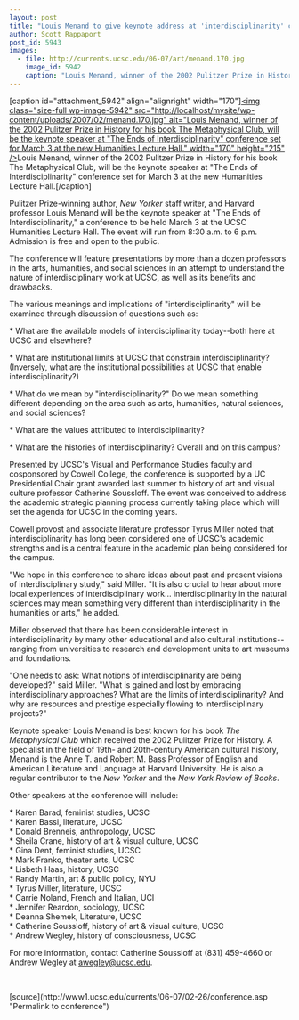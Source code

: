 ```yaml
---
layout: post
title: "Louis Menand to give keynote address at 'interdisciplinarity' conference"
author: Scott Rappaport
post_id: 5943
images:
  - file: http://currents.ucsc.edu/06-07/art/menand.170.jpg
    image_id: 5942
    caption: "Louis Menand, winner of the 2002 Pulitzer Prize in History for his book The Metaphysical Club, will be the keynote speaker at 'The Ends of Interdisciplinarity' conference set for March 3 at the new Humanities Lecture Hall."
---
```


[caption id="attachment_5942" align="alignright" width="170"]<a href="http://localhost/mysite/wp-content/uploads/2007/02/menand.170.jpg"><img class="size-full wp-image-5942" src="http://localhost/mysite/wp-content/uploads/2007/02/menand.170.jpg" alt="Louis Menand, winner of the 2002 Pulitzer Prize in History for his book The Metaphysical Club, will be the keynote speaker at "The Ends of Interdisciplinarity" conference set for March 3 at the new Humanities Lecture Hall." width="170" height="215" /></a>Louis Menand, winner of the 2002 Pulitzer Prize in History for his book The Metaphysical Club, will be the keynote speaker at "The Ends of Interdisciplinarity" conference set for March 3 at the new Humanities Lecture Hall.[/caption]
<a name="content" id="content"></a>
<p>
  Pulitzer Prize-winning author, <i>New Yorker</i> staff writer, and Harvard professor Louis Menand will be the keynote speaker at "The Ends of Interdisciplinarity," a conference to be held March 3 at the UCSC Humanities Lecture Hall. The event will run from 8:30 a.m. to 6 p.m. Admission is free and open to the public.
</p>
<p>
  The conference will feature presentations by more than a dozen professors in the arts, humanities, and social sciences in an attempt to understand the nature of interdisciplinary work at UCSC, as well as its benefits and drawbacks.
</p>
<p>
  The various meanings and implications of "interdisciplinarity" will be examined through discussion of questions such as:
</p>
<p>
  * What are the available models of interdisciplinarity today--both here at UCSC and elsewhere?
</p>
<p>
  * What are institutional limits at UCSC that constrain interdisciplinarity? (Inversely, what are the institutional possibilities at UCSC that enable interdisciplinarity?)
</p>
<p>
  * What do we mean by "interdisciplinarity?" Do we mean something different depending on the area such as arts, humanities, natural sciences, and social sciences?
</p>
<p>
  * What are the values attributed to interdisciplinarity?
</p>
<p>
  * What are the histories of interdisciplinarity? Overall and on this campus?
</p>
<p>
  Presented by UCSC's Visual and Performance Studies faculty and cosponsored by Cowell College, the conference is supported by a UC Presidential Chair grant awarded last summer to history of art and visual culture professor Catherine Soussloff. The event was conceived to address the academic strategic planning process currently taking place which will set the agenda for UCSC in the coming years.
</p>
<p>
  Cowell provost and associate literature professor Tyrus Miller noted that interdisciplinarity has long been considered one of UCSC's academic strengths and is a central feature in the academic plan being considered for the campus.
</p>
<p>
  "We hope in this conference to share ideas about past and present visions of interdisciplinary study," said Miller. "It is also crucial to hear about more local experiences of interdisciplinary work... interdisciplinarity in the natural sciences may mean something very different than interdisciplinarity in the humanities or arts," he added.
</p>
<p>
  Miller observed that there has been considerable interest in interdisciplinarity by many other educational and also cultural institutions--ranging from universities to research and development units to art museums and foundations.
</p>
<p>
  "One needs to ask: What notions of interdisciplinarity are being developed?" said Miller. "What is gained and lost by embracing interdisciplinary approaches? What are the limits of interdisciplinarity? And why are resources and prestige especially flowing to interdisciplinary projects?"
</p>
<p>
  Keynote speaker Louis Menand is best known for his book <i>The Metaphysical Club</i> which received the 2002 Pulitzer Prize for History. A specialist in the field of 19th- and 20th-century American cultural history, Menand is the Anne T. and Robert M. Bass Professor of English and American Literature and Language at Harvard University. He is also a regular contributor to the <i>New Yorker</i> and the <i>New York Review of Books</i>.
</p>
<p>
  Other speakers at the conference will include:
</p>
<p>
  * Karen Barad, feminist studies, UCSC<br>
  * Karen Bassi, literature, UCSC<br>
  * Donald Brenneis, anthropology, UCSC<br>
  * Sheila Crane, history of art &amp; visual culture, UCSC<br>
  * Gina Dent, feminist studies, UCSC<br>
  * Mark Franko, theater arts, UCSC<br>
  * Lisbeth Haas, history, UCSC<br>
  * Randy Martin, art &amp; public policy, NYU<br>
  * Tyrus Miller, literature, UCSC<br>
  * Carrie Noland, French and Italian, UCI<br>
  * Jennifer Reardon, sociology, UCSC<br>
  * Deanna Shemek, Literature, UCSC<br>
  * Catherine Soussloff, history of art &amp; visual culture, UCSC<br>
  * Andrew Wegley, history of consciousness, UCSC
</p>
<p>
  For more information, contact Catherine Soussloff at (831) 459-4660 or Andrew Wegley at <a href="mailto:awegley@ucsc.edu">awegley@ucsc.edu</a>.
</p>
<p>
  <br>
</p>
[source](http://www1.ucsc.edu/currents/06-07/02-26/conference.asp "Permalink to conference")

